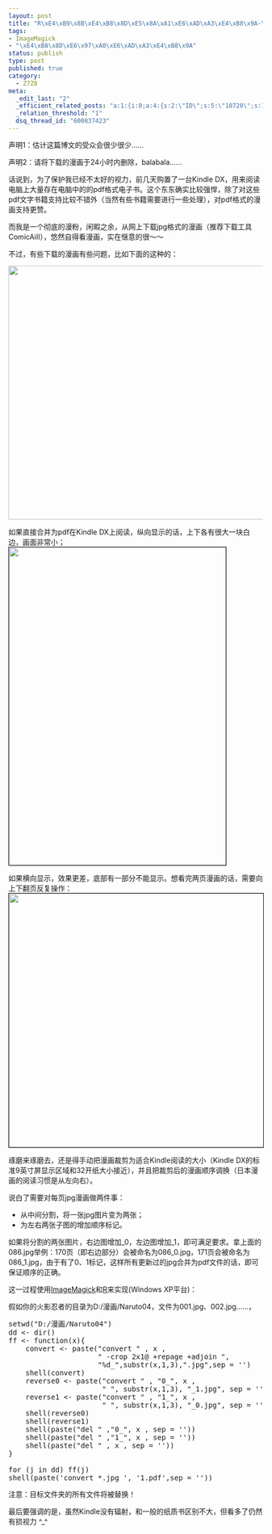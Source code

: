 ```yaml
--- 
layout: post
title: "R\xE4\xB9\x8B\xE4\xB8\x8D\xE5\x8A\xA1\xE6\xAD\xA3\xE4\xB8\x9A-\xE6\x89\xB9\xE5\xA4\x84\xE7\x90\x86\xE6\xBC\xAB\xE7\x94\xBB"
tags: 
- ImageMagick
- "\xE4\xB8\x8D\xE6\x97\xA0\xE6\xAD\xA3\xE4\xB8\x9A"
status: publish
type: post
published: true
category:
  - Z7Z8
meta: 
  _edit_last: "2"
  _efficient_related_posts: "a:1:{i:0;a:4:{s:2:\"ID\";s:5:\"10720\";s:10:\"post_title\";s:18:\"\xE9\x82\xA3\xE5\x8F\xAA\xE5\xA5\x94\xE8\xB7\x91\xE7\x9A\x84\xE9\xA9\xAC\";s:7:\"matches\";s:1:\"1\";s:9:\"permalink\";s:48:\"http://www.bjt.name/2011/11/running-horse-movie/\";}}"
  _relation_threshold: "1"
  dsq_thread_id: "600837423"
---
```

声明1：估计这篇博文的受众会很少很少……

声明2：请将下载的漫画于24小时内删除，balabala……

话说到，为了保护我已经不太好的视力，前几天购置了一台Kindle DX，用来阅读电脑上大量存在电脑中的的pdf格式电子书。这个东东确实比较强悍，除了对这些pdf文字书籍支持比较不错外（当然有些书籍需要进行一些处理），对pdf格式的漫画支持更赞。

而我是一个彻底的漫粉，闲暇之余，从网上下载jpg格式的漫画（推荐下载工具ComicAiII），悠然自得看漫画，实在惬意的很～～

不过，有些下载的漫画有些问题，比如下面的这种的：

<a href="http://www.bjt.name/wp-content/uploads/2010/10/Naruto_04_086.jpg"><img class="aligncenter size-full wp-image-10682" title="Naruto_04_086" src="http://www.bjt.name/wp-content/uploads/2010/10/Naruto_04_086.jpg" alt="" width="644" height="503" /></a>
<p style="text-align: left;">如果直接合并为pdf在Kindle DX上阅读，纵向显示的话，上下各有很大一块白边，画面非常小；
<a href="http://www.bjt.name/wp-content/uploads/2010/10/Naruto_04_086_1.jpg"><img class="aligncenter size-full wp-image-10682" style="border: 1px solid black;" title="Naruto_04_086_1" src="http://www.bjt.name/wp-content/uploads/2010/10/Naruto_04_086_1.jpg" alt="" width="430" height="630" /></a></p>
如果横向显示，效果更差，底部有一部分不能显示。想看完两页漫画的话，需要向上下翻页反复操作：
<a href="http://www.bjt.name/wp-content/uploads/2010/10/Naruto_04_086_2.jpg"><img class="aligncenter size-full wp-image-10682" style="border: 1px solid black;" title="Naruto_04_086_2" src="http://www.bjt.name/wp-content/uploads/2010/10/Naruto_04_086_2.jpg" alt="" width="644" height="503" /></a>

琢磨来琢磨去，还是得手动把漫画裁剪为适合Kindle阅读的大小（Kindle DX的标准9英寸屏显示区域和32开纸大小接近），并且把裁剪后的漫画顺序调换（日本漫画的阅读习惯是从左向右）。

说白了需要对每页jpg漫画做两件事：
<ul>
	<li>从中间分割，将一张jpg图片变为两张；</li>
	<li>为左右两张子图的增加顺序标记。</li>
</ul>
如果将分割的两张图片，右边图增加_0，左边图增加_1，即可满足要求。拿上面的086.jpg举例：170页（即右边部分）会被命名为086_0.jpg，171页会被命名为086_1.jpg，由于有了0、1标记，这样所有更新过的jpg合并为pdf文件的话，即可保证顺序的正确。

这一过程使用<a href="http://www.imagemagick.technocozy.com/" target="_blank">ImageMagick</a>和<a href="http://www.r-project.org" target="_blank">R</a>来实现(Windows XP平台)：

假如你的火影忍者的目录为D:/漫画/Naruto04，文件为001.jpg、002.jpg……，
<pre lang="rsplus">setwd("D:/漫画/Naruto04")
dd &lt;- dir()
ff &lt;- function(x){
    convert &lt;- paste("convert " , x ,
                     " -crop 2x1@ +repage +adjoin ",
                     "%d_",substr(x,1,3),".jpg",sep = '')
    shell(convert)
    reverse0 &lt;- paste("convert " , "0_", x ,
                      " ", substr(x,1,3), "_1.jpg", sep = '')
    reverse1 &lt;- paste("convert " , "1_", x ,
                      " ", substr(x,1,3), "_0.jpg", sep = '')
    shell(reverse0)
    shell(reverse1)
    shell(paste("del " ,"0_", x , sep = ''))
    shell(paste("del " ,"1_", x , sep = ''))
    shell(paste("del " , x , sep = ''))
}

for (j in dd) ff(j)
shell(paste('convert *.jpg ', '1.pdf',sep = ''))
</pre>
<pre>注意：目标文件夹的所有文件将被替换！</pre>
最后要强调的是，虽然Kindle没有辐射，和一般的纸质书区别不大，但看多了仍然有损视力 ^_^
